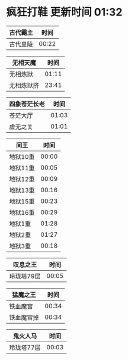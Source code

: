 # 疯狂打鞋 更新时间 01:32

| 古代霸主   | 时间    |
|--------|-------|
| 古代皇陵 | 00:22 |

| 无相天魔   | 时间    |
|--------|-------|
| 无相炼狱 | 01:11 |
| 无相炼狱挤 | 23:41 |

| 四象苍茫长老   | 时间    |
|--------|-------|
| 苍茫大厅 | 01:03 |
| 虚无之关 | 01:01 |

| 间王   | 时间    |
|--------|-------|
| 地狱10重 | 00:00 |
| 地狱11重 | 00:05 |
| 地狱12重 | 00:09 |
| 地狱13重 | 00:16 |
| 地狱15重 | 00:23 |
| 地狱16重 | 00:29 |
| 地狱1重 | 01:28 |
| 地狱2重 | 01:27 |
| 地狱3重 | 00:18 |

| 叹息之王   | 时间    |
|--------|-------|
| 玲珑塔79层 | 00:05 |

| 猛魔之王   | 时间    |
|--------|-------|
| 铁血魔宫 | 00:34 |
| 铁血魔宫掉 | 00:34 |

| 鬼火人马   | 时间    |
|--------|-------|
| 玲珑塔77层 | 00:03 |
